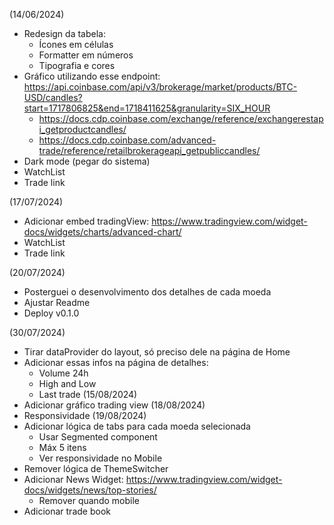 (14/06/2024)
- Redesign da tabela:
    - Ícones em células
    - Formatter em números
    - Tipografia e cores
- Gráfico utilizando esse endpoint: https://api.coinbase.com/api/v3/brokerage/market/products/BTC-USD/candles?start=1717806825&end=1718411625&granularity=SIX_HOUR
    - https://docs.cdp.coinbase.com/exchange/reference/exchangerestapi_getproductcandles/
    - https://docs.cdp.coinbase.com/advanced-trade/reference/retailbrokerageapi_getpubliccandles/
- Dark mode (pegar do sistema)
- WatchList
- Trade link

(17/07/2024)
- Adicionar embed tradingView: https://www.tradingview.com/widget-docs/widgets/charts/advanced-chart/
- WatchList
- Trade link

(20/07/2024)
- Posterguei o desenvolvimento dos detalhes de cada moeda
- Ajustar Readme
- Deploy v0.1.0

(30/07/2024)
- Tirar dataProvider do layout, só preciso dele na página de Home
- Adicionar essas infos na página de detalhes:
    - Volume 24h
    - High and Low
    - Last trade
(15/08/2024)
- Adicionar gráfico trading view
(18/08/2024)
- Responsividade
(19/08/2024)
- Adicionar lógica de tabs para cada moeda selecionada
    - Usar Segmented component
    - Máx 5 itens
    - Ver responsividade no Mobile
- Remover lógica de ThemeSwitcher
- Adicionar News Widget: https://www.tradingview.com/widget-docs/widgets/news/top-stories/
    - Remover quando mobile
- Adicionar trade book
